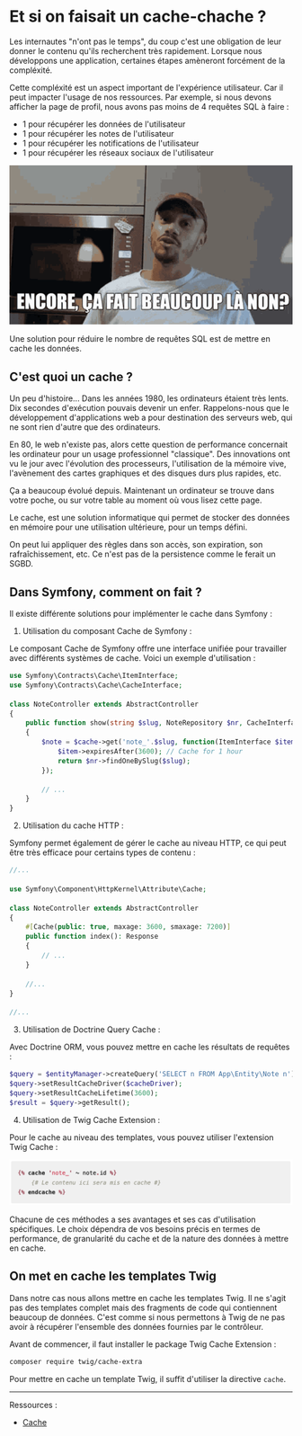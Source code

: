 # Et si on faisait un cache-chache ?

Les internautes "n'ont pas le temps", du coup c'est une obligation de leur donner le contenu qu'ils recherchent très rapidement. Lorsque nous développons une application, certaines étapes amèneront forcément de la compléxité.

Cette compléxité est un aspect important de l'expérience utilisateur. Car il peut impacter l'usage de nos ressources. Par exemple, si nous devons afficher la page de profil, nous avons pas moins de 4 requêtes SQL à faire :

- 1 pour récupérer les données de l'utilisateur
- 1 pour récupérer les notes de l'utilisateur
- 1 pour récupérer les notifications de l'utilisateur
- 1 pour récupérer les réseaux sociaux de l'utilisateur

![](img/mister-v.gif)

Une solution pour réduire le nombre de requêtes SQL est de mettre en cache les données.

## C'est quoi un cache ?

Un peu d'histoire... Dans les années 1980, les ordinateurs étaient très lents. Dix secondes d'exécution pouvais devenir un enfer. Rappelons-nous que le développement d'applications web a pour destination des serveurs web, qui ne sont rien d'autre que des ordinateurs.

En 80, le web n'existe pas, alors cette question de performance concernait les ordinateur pour un usage professionnel "classique". Des innovations ont vu le jour avec l'évolution des processeurs, l'utilisation de la mémoire vive, l'avènement des cartes graphiques et des disques durs plus rapides, etc.

Ça a beaucoup évolué depuis. Maintenant un ordinateur se trouve dans votre poche, ou sur votre table au moment où vous lisez cette page.

Le cache, est une solution informatique qui permet de stocker des données en mémoire pour une utilisation ultérieure, pour un temps défini.

On peut lui appliquer des règles dans son accès, son expiration, son rafraîchissement, etc. Ce n'est pas de la persistence comme le ferait un SGBD.

## Dans Symfony, comment on fait ?

Il existe différente solutions pour implémenter le cache dans Symfony :

1. Utilisation du composant Cache de Symfony :

Le composant Cache de Symfony offre une interface unifiée pour travailler avec différents systèmes de cache. Voici un exemple d'utilisation :

```php
use Symfony\Contracts\Cache\ItemInterface;
use Symfony\Contracts\Cache\CacheInterface;

class NoteController extends AbstractController
{
    public function show(string $slug, NoteRepository $nr, CacheInterface $cache): Response
    {
        $note = $cache->get('note_'.$slug, function(ItemInterface $item) use ($nr, $slug) {
            $item->expiresAfter(3600); // Cache for 1 hour
            return $nr->findOneBySlug($slug);
        });

        // ...
    }
}
```

2. Utilisation du cache HTTP :

Symfony permet également de gérer le cache au niveau HTTP, ce qui peut être très efficace pour certains types de contenu :

```php
//...

use Symfony\Component\HttpKernel\Attribute\Cache;

class NoteController extends AbstractController
{
    #[Cache(public: true, maxage: 3600, smaxage: 7200)]
    public function index(): Response
    {
        // ...
    }

    //...
}

//...
```

3. Utilisation de Doctrine Query Cache :

Avec Doctrine ORM, vous pouvez mettre en cache les résultats de requêtes :

```php
$query = $entityManager->createQuery('SELECT n FROM App\Entity\Note n');
$query->setResultCacheDriver($cacheDriver);
$query->setResultCacheLifetime(3600);
$result = $query->getResult();
```

4. Utilisation de Twig Cache Extension :

Pour le cache au niveau des templates, vous pouvez utiliser l'extension Twig Cache :

![](img/twig/cache.png)

Chacune de ces méthodes a ses avantages et ses cas d'utilisation spécifiques. Le choix dépendra de vos besoins précis en termes de performance, de granularité du cache et de la nature des données à mettre en cache.


## On met en cache les templates Twig
Dans notre cas nous allons mettre en cache les templates Twig. Il ne s'agit pas des templates complet mais des fragments de code qui contiennent beaucoup de données. C'est comme si nous permettons à Twig de ne pas avoir à récupérer l'ensemble des données fournies par le contrôleur.

Avant de commencer, il faut installer le package Twig Cache Extension :

```bash
composer require twig/cache-extra
```

Pour mettre en cache un template Twig, il suffit d'utiliser la directive `cache`.

---

Ressources :

- [Cache](https://symfony.com/doc/current/cache.html)
